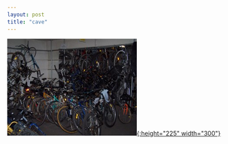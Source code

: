 ```yaml
---
layout: post
title: "cave"
---
```



[![cave](/assets/100_6737-300x225.jpg "cave"){:height="225" width="300"}](/assets/100_6737.jpg "cave")
